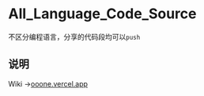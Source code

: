 # All_Language_Code_Source

不区分编程语言，分享的代码段均可以`push`

## 说明

Wiki ->[ooone.vercel.app](ooone.vercel.app)

